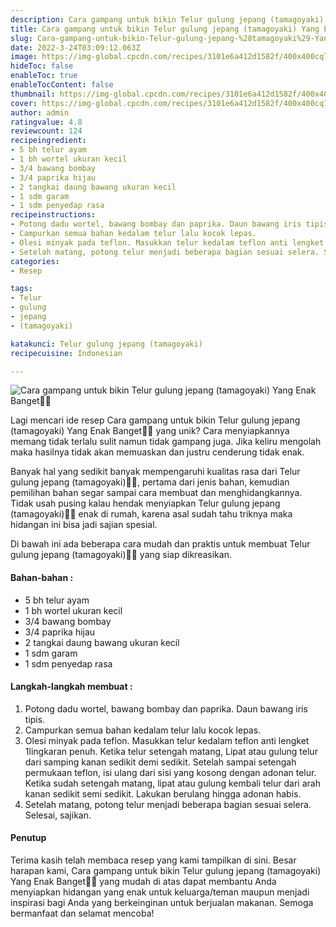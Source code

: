 ```yaml
---
description: Cara gampang untuk bikin Telur gulung jepang (tamagoyaki) Yang Enak Banget"
title: Cara gampang untuk bikin Telur gulung jepang (tamagoyaki) Yang Enak Banget
slug: Cara-gampang-untuk-bikin-Telur-gulung-jepang-%28tamagoyaki%29-Yang-Enak-Banget
date: 2022-3-24T03:09:12.063Z
image: https://img-global.cpcdn.com/recipes/3101e6a412d1582f/400x400cq70/photo.jpg
hideToc: false
enableToc: true
enableTocContent: false
thumbnail: https://img-global.cpcdn.com/recipes/3101e6a412d1582f/400x400cq70/photo.jpg
cover: https://img-global.cpcdn.com/recipes/3101e6a412d1582f/400x400cq70/photo.jpg
author: admin
ratingvalue: 4.8
reviewcount: 124
recipeingredient:
- 5 bh telur ayam
- 1 bh wortel ukuran kecil
- 3/4 bawang bombay
- 3/4 paprika hijau
- 2 tangkai daung bawang ukuran kecil
- 1 sdm garam
- 1 sdm penyedap rasa
recipeinstructions:
- Potong dadu wortel, bawang bombay dan paprika. Daun bawang iris tipis.
- Campurkan semua bahan kedalam telur lalu kocok lepas.
- Olesi minyak pada teflon. Masukkan telur kedalam teflon anti lengket 1lingkaran penuh. Ketika telur setengah matang, Lipat atau gulung telur dari samping kanan sedikit demi sedikit. Setelah sampai setengah permukaan teflon, isi ulang dari sisi yang kosong dengan adonan telur. Ketika sudah setengah matang, lipat atau gulung kembali telur dari arah kanan sedikit semi sedikit. Lakukan berulang hingga adonan habis.
- Setelah matang, potong telur menjadi beberapa bagian sesuai selera. Selesai, sajikan.
categories:
- Resep

tags:
- Telur
- gulung
- jepang
- (tamagoyaki)

katakunci: Telur gulung jepang (tamagoyaki)
recipecuisine: Indonesian

---
```


![Cara gampang untuk bikin Telur gulung jepang (tamagoyaki) Yang Enak Banget👩‍🍳](https://img-global.cpcdn.com/recipes/3101e6a412d1582f/400x400cq70/photo.jpg)

Lagi mencari ide resep Cara gampang untuk bikin Telur gulung jepang (tamagoyaki) Yang Enak Banget👩‍🍳 yang unik? Cara menyiapkannya memang tidak terlalu sulit namun tidak gampang juga. Jika keliru mengolah maka hasilnya tidak akan memuaskan dan justru cenderung tidak enak.

Banyak hal yang sedikit banyak mempengaruhi kualitas rasa dari Telur gulung jepang (tamagoyaki)👩‍🍳, pertama dari jenis bahan, kemudian pemilihan bahan segar sampai cara membuat dan menghidangkannya. Tidak usah pusing kalau hendak menyiapkan Telur gulung jepang (tamagoyaki)👩‍🍳 enak di rumah, karena asal sudah tahu triknya maka hidangan ini bisa jadi sajian spesial.

Di bawah ini ada beberapa cara mudah dan praktis untuk membuat Telur gulung jepang (tamagoyaki)👩‍🍳 yang siap dikreasikan.

<!--inarticleads1-->

#### Bahan-bahan :

- 5 bh telur ayam
- 1 bh wortel ukuran kecil
- 3/4 bawang bombay
- 3/4 paprika hijau
- 2 tangkai daung bawang ukuran kecil
- 1 sdm garam
- 1 sdm penyedap rasa

<!--inarticleads2-->

#### Langkah-langkah membuat :

1. Potong dadu wortel, bawang bombay dan paprika. Daun bawang iris tipis.
1. Campurkan semua bahan kedalam telur lalu kocok lepas.
1. Olesi minyak pada teflon. Masukkan telur kedalam teflon anti lengket 1lingkaran penuh. Ketika telur setengah matang, Lipat atau gulung telur dari samping kanan sedikit demi sedikit. Setelah sampai setengah permukaan teflon, isi ulang dari sisi yang kosong dengan adonan telur. Ketika sudah setengah matang, lipat atau gulung kembali telur dari arah kanan sedikit semi sedikit. Lakukan berulang hingga adonan habis.
1. Setelah matang, potong telur menjadi beberapa bagian sesuai selera. Selesai, sajikan.

#### Penutup

Terima kasih telah membaca resep yang kami tampilkan di sini. Besar harapan kami, Cara gampang untuk bikin Telur gulung jepang (tamagoyaki) Yang Enak Banget👩‍🍳 yang mudah di atas dapat membantu Anda menyiapkan hidangan yang enak untuk keluarga/teman maupun menjadi inspirasi bagi Anda yang berkeinginan untuk berjualan makanan. Semoga bermanfaat dan selamat mencoba!